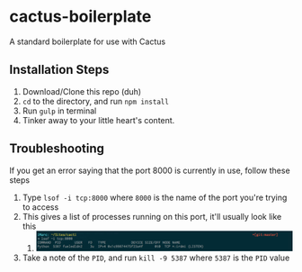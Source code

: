 cactus-boilerplate
==================

A standard boilerplate for use with Cactus

## Installation Steps

1. Download/Clone this repo (duh)
2. `cd` to the directory, and run `npm install`
3. Run `gulp` in terminal
4. Tinker away to your little heart's content.

## Troubleshooting

If you get an error saying that the port 8000 is currently in use, follow these steps

1.	Type `lsof -i tcp:8000` where `8000` is the name of the port you're trying to access
2.	This gives a list of processes running on this port, it'll usually look like this
	1.	![Screenshot of terminal](/terminal.png?raw=true "Screenshot of Terminal")
3.	Take a note of the `PID`, and run `kill -9 5387` where `5387` is the `PID` value